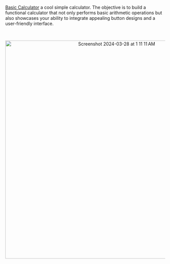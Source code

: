 [Basic Calculator](https://github.com/sadya104/fortify-exploring-properties.git) a cool simple calculator. The objective is to build a functional calculator that not only performs basic arithmetic operations but also showcases your ability to integrate appealing button designs and a user-friendly interface.


<br/>
<p align="center">
<img width="686" alt="Screenshot 2024-03-28 at 1 11 11 AM" src="https://github.com/sadya104/fortify-exploring-properties/assets/155656253/8468d921-14a4-4999-ab5d-8b40bfb79a9f">
</p>

<br/>


